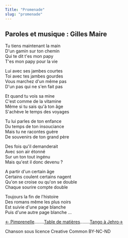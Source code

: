 ```yaml
---
Title: "Promenade"
slug: "promenade"
---
```


##  Paroles et musique : Gilles Maire
Tu tiens maintenant la main  
D'un gamin sur ton chemin  
Qui te dit t'es mon papy  
T'es mon papy pour la vie  
  
Lui avec ses jambes courtes  
Toi avec tes jambes gourdes  
Vous marchez d'un même pas  
D'un pas qui ne s'en fait pas  
  
Et quand tu vois sa mine  
C'est comme de la vitamine  
Même si tu sais qu'à ton âge  
S'achève le temps des voyages  
  
Tu lui parles de ton enfance  
Du temps de ton insouciance  
Mais tu ne racontes guère  
De souvenirs de ton grand père  
  
Des fois qu'il demanderait  
Avec son air étonné  
Sur un ton tout ingénu  
Mais qu'est il donc devenu ?  
  
A partir d'un certain âge  
Certains coulent certains nagent  
Qu'on se croise ou qu'on se double  
Chaque sourire compte double  
  
Toujours la fin de l'histoire  
Des romans même les plus noirs  
Est suivie d'une page blanche  
Puis d'une autre page blanche ...  
  


[← Pimprenelle](../pimprenelle)........[Table de matières](..)........[Tango à Jehro→](../tango_à_jehro)


Chanson sous licence Creative Common BY-NC-ND
